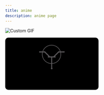 ```yaml
---
title: anime
description: anime page
---
```




![Custom GIF](/animation/1.gif)

<img src="/public/animation/1.gif" alt="Custom GIF" style="width:300px; border-radius:10px;">
